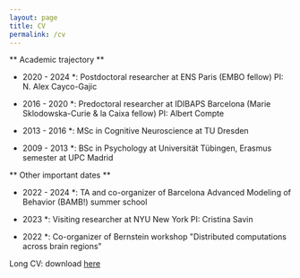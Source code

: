 ```yaml
---
layout: page
title: CV
permalink: /cv
---
```


** Academic trajectory **
* 2020 - 2024 *: 
Postdoctoral researcher at ENS Paris (EMBO fellow)
PI: N. Alex Cayco-Gajic

* 2016 - 2020 *: 
Predoctoral researcher at IDIBAPS Barcelona (Marie Sklodowska-Curie & la Caixa fellow)
PI: Albert Compte

* 2013 - 2016 *: 
MSc in Cognitive Neuroscience at TU Dresden

* 2009 - 2013 *: 
BSc in Psychology at Universität Tübingen, Erasmus semester at UPC Madrid

** Other important dates **
* 2022 - 2024 *: 
TA and co-organizer of Barcelona Advanced Modeling of Behavior (BAMB!) summer school

* 2023 *:
Visiting researcher at NYU New York
PI: Cristina Savin

* 2022 *:
Co-organizer of Bernstein workshop "Distributed computations across brain regions"


Long CV: download [here](https://heikestein.github.io/assets/documents/CV.pdf)
